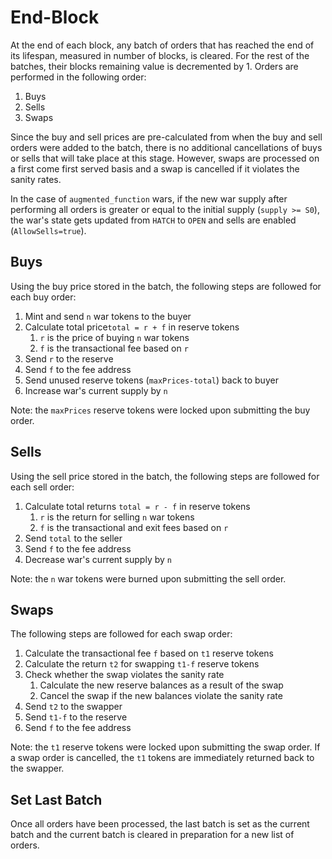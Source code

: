 # End-Block

At the end of each block, any batch of orders that has reached the end of its lifespan, measured in number of blocks, is cleared. For the rest of the batches, their blocks remaining value is decremented by 1. Orders are performed in the following order:
1. Buys
2. Sells
3. Swaps

Since the buy and sell prices are pre-calculated from when the buy and sell orders were added to the batch, there is no additional cancellations of buys or sells that will take place at this stage. However, swaps are processed on a first come first served basis and a swap is cancelled if it violates the sanity rates.

In the case of `augmented_function` wars, if the new war supply after performing all orders is greater or equal to the initial supply (`supply >= S0`), the war's state gets updated from `HATCH` to `OPEN` and sells are enabled (`AllowSells=true`).

## Buys

Using the buy price stored in the batch, the following steps are followed for each buy order:
1. Mint and send `n` war tokens to the buyer
2. Calculate total price`total = r + f` in reserve tokens
   1. `r` is the price of buying `n` war tokens
   2. `f` is the transactional fee based on `r`
3. Send `r` to the reserve
4. Send `f` to the fee address
5. Send unused reserve tokens (`maxPrices-total`) back to buyer
6. Increase war's current supply by `n`

Note: the `maxPrices` reserve tokens were locked upon submitting the buy order.

## Sells

Using the sell price stored in the batch, the following steps are followed for each sell order:
1. Calculate total returns `total = r - f` in reserve tokens
   1. `r` is the return for selling `n` war tokens
   2. `f` is the transactional and exit fees based on `r`
2. Send `total` to the seller
3. Send `f` to the fee address
4. Decrease war's current supply by `n`

Note: the `n` war tokens were burned upon submitting the sell order.

## Swaps

The following steps are followed for each swap order:
1. Calculate the transactional fee `f` based on `t1` reserve tokens
2. Calculate the return `t2` for swapping `t1-f` reserve tokens
3. Check whether the swap violates the sanity rate
   1. Calculate the new reserve balances as a result of the swap
   2. Cancel the swap if the new balances violate the sanity rate
4. Send `t2` to the swapper
5. Send `t1-f` to the reserve
6. Send `f` to the fee address

Note: the `t1` reserve tokens were locked upon submitting the swap order. If a swap order is cancelled, the `t1` tokens are immediately returned back to the swapper.

## Set Last Batch

Once all orders have been processed, the last batch is set as the current batch and the current batch is cleared in preparation for a new list of orders.